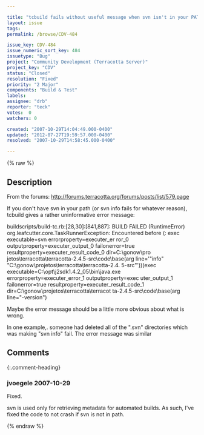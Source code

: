 ```yaml
---

title: "tcbuild fails without useful message when svn isn't in your PATH"
layout: issue
tags: 
permalink: /browse/CDV-484

issue_key: CDV-484
issue_numeric_sort_key: 484
issuetype: "Bug"
project: "Community Development (Terracotta Server)"
project_key: "CDV"
status: "Closed"
resolution: "Fixed"
priority: "2 Major"
components: "Build & Test"
labels: 
assignee: "drb"
reporter: "teck"
votes:  0
watchers: 0

created: "2007-10-29T14:04:49.000-0400"
updated: "2012-07-27T19:59:57.000-0400"
resolved: "2007-10-29T14:58:45.000-0400"

---
```




{% raw %}



## Description

<div markdown="1" class="description">

From the forums: http://forums.terracotta.org/forums/posts/list/579.page

If you don't have svn in your path (or svn info fails for whatever reason), tcbuild gives a rather uninformative error message:

 buildscripts/build-tc.rb:[28,30]:[841,887]: BUILD FAILED (RuntimeError)
org.leafcutter.core.TaskRunnerException: Encountered before (: exec executable=svn errorproperty=executer\_er
ror\_0 outputproperty=executer\_output\_0 failonerror=true resultproperty=executer\_result\_code\_0 dir=C:\gonow\pro
jetos\terracotta\terracotta-2.4.5-src\code\base(arg line='"info" "C:\gonow\projetos\terracotta\terracotta-2.4.
5-src"'))(exec executable=C:\opt\j2sdk1.4.2\_05\bin\java.exe errorproperty=executer\_error\_1 outputproperty=exec
uter\_output\_1 failonerror=true resultproperty=executer\_result\_code\_1 dir=C:\gonow\projetos\terracotta\terracot
ta-2.4.5-src\code\base(arg line="-version") 

Maybe the error message should be a little more obvious about what is wrong. 

In one example,. someone had deleted all of the ".svn" directories which was making "svn info" fail. The error message was similar

</div>

## Comments


{:.comment-heading}
### **jvoegele** <span class="date">2007-10-29</span>

<div markdown="1" class="comment">

Fixed.

svn is used only for retrieving metadata for automated builds.  As such, I've fixed the code to not crash if svn is not in path.

</div>



{% endraw %}
